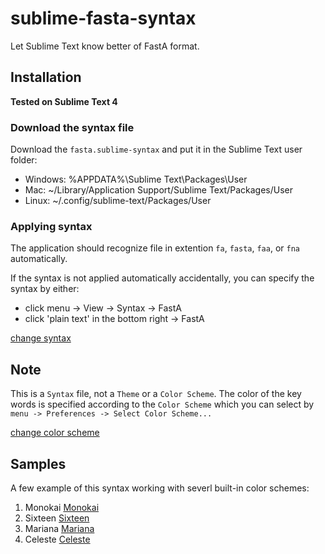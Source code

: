# sublime-fasta-syntax
Let Sublime Text know better of FastA format.

## Installation

**Tested on Sublime Text 4**

### Download the syntax file
Download the `fasta.sublime-syntax` and put it in the Sublime Text user folder:
- Windows: %APPDATA%\Sublime Text\Packages\User
- Mac: ~/Library/Application Support/Sublime Text/Packages/User
- Linux: ~/.config/sublime-text/Packages/User

### Applying syntax
The application should recognize file in extention `fa`, `fasta`, `faa`, or `fna` automatically.

If the syntax is not applied automatically accidentally, you can specify the syntax by either:
- click menu -> View -> Syntax -> FastA
- click 'plain text' in the bottom right -> FastA

[change syntax](./sample_pics/sample_change_syntax.gif)

## Note
This is a `Syntax` file, not a `Theme` or a `Color Scheme`. The color of the key words is specified according to the `Color Scheme` which you can select by `menu -> Preferences -> Select Color Scheme...`

[change color scheme](./sample_pics/sample_change_color_scheme.gif)

## Samples
A few example of this syntax working with severl built-in color schemes:
1. Monokai
[Monokai](./sample_pics/Monokai.jpg)
2. Sixteen
[Sixteen](./sample_pics/Sixteen.jpg)
3. Mariana
[Mariana](./sample_pics/Mariana.jpg)
4. Celeste
[Celeste](./sample_pics/Celeste.jpg)
